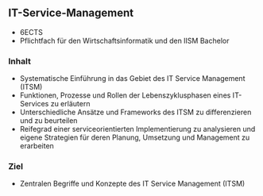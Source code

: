 ## IT-Service-Management

- 6ECTS
- Pflichtfach für den Wirtschaftsinformatik und den IISM Bachelor

### Inhalt
- Systematische Einführung in das Gebiet des IT Service Management (ITSM)
- Funktionen, Prozesse und Rollen der Lebenszyklusphasen eines IT-Services zu erläutern
- Unterschiedliche Ansätze und Frameworks des ITSM zu differenzieren und zu beurteilen
- Reifegrad einer serviceorientierten Implementierung zu analysieren und eigene Strategien für deren Planung, Umsetzung und Management zu erarbeiten
    
### Ziel
- Zentralen Begriffe und Konzepte des IT Service Management (ITSM) 
  